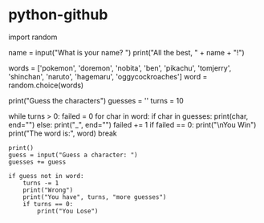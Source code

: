 # python-github
import random

name = input("What is your name? ")
print("All the best, " + name + "!")

words = ['pokemon', 'doremon', 'nobita', 'ben', 'pikachu', 'tomjerry', 'shinchan', 'naruto', 'hagemaru', 'oggycockroaches']
word = random.choice(words)

print("Guess the characters")
guesses = ''
turns = 10

while turns > 0:
    failed = 0
    for char in word:
        if char in guesses:
            print(char, end="")
        else:
            print("_", end="")
            failed += 1
    if failed == 0:
        print("\nYou Win")
        print("The word is:", word)
        break

    print()
    guess = input("Guess a character: ")
    guesses += guess

    if guess not in word:
        turns -= 1
        print("Wrong")
        print("You have", turns, "more guesses")
        if turns == 0:
            print("You Lose")

